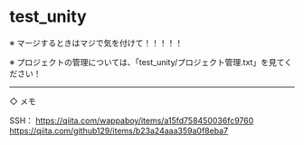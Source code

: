 # test_unity

※ マージするときはマジで気を付けて！！！！！

※ プロジェクトの管理については、「test_unity/プロジェクト管理.txt」を見てください！


---------------------------------------------------------
◇ メモ

SSH：
https://qiita.com/wappaboy/items/a15fd758450036fc9760
https://qiita.com/github129/items/b23a24aaa359a0f8eba7
